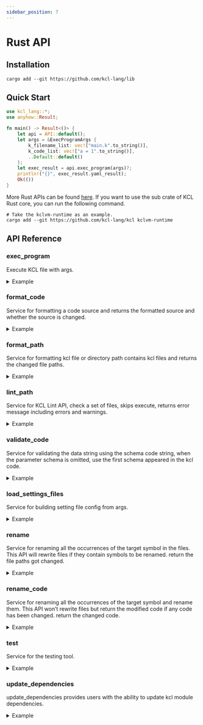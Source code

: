 ```yaml
---
sidebar_position: 7
---
```


# Rust API

## Installation

```shell
cargo add --git https://github.com/kcl-lang/lib
```

## Quick Start

```rust
use kcl_lang::*;
use anyhow::Result;

fn main() -> Result<()> {
    let api = API::default();
    let args = &ExecProgramArgs {
        k_filename_list: vec!["main.k".to_string()],
        k_code_list: vec!["a = 1".to_string()],
        ..Default::default()
    };
    let exec_result = api.exec_program(args)?;
    println!("{}", exec_result.yaml_result);
    Ok(())
}
```

More Rust APIs can be found [here](https://github.com/kcl-lang/kcl). If you want to use the sub crate of KCL Rust core, you can run the following command.

```shell
# Take the kclvm-runtime as an example.
cargo add --git https://github.com/kcl-lang/kcl kclvm-runtime
```

## API Reference

### exec_program

Execute KCL file with args.

<details><summary>Example</summary>
<p>

```rust
use kcl_lang::*;
use std::path::Path;
// File case
let serv = API::default();
let args = &ExecProgramArgs {
    work_dir: Path::new(".").join("src").join("testdata").canonicalize().unwrap().display().to_string(),
    k_filename_list: vec!["test.k".to_string()],
    ..Default::default()
};
let exec_result = serv.exec_program(args).unwrap();
assert_eq!(exec_result.yaml_result, "alice:\n  age: 18");

// Code case
let args = &ExecProgramArgs {
    k_filename_list: vec!["file.k".to_string()],
    k_code_list: vec!["alice = {age = 18}".to_string()],
    ..Default::default()
};
let exec_result = serv.exec_program(args).unwrap();
assert_eq!(exec_result.yaml_result, "alice:\n  age: 18");

// Error case
let args = &ExecProgramArgs {
    k_filename_list: vec!["invalid_file.k".to_string()],
    ..Default::default()
};
let error = serv.exec_program(args).unwrap_err();
assert!(error.to_string().contains("Cannot find the kcl file"), "{error}");

let args = &ExecProgramArgs {
    k_filename_list: vec![],
    ..Default::default()
};
let error = serv.exec_program(args).unwrap_err();
assert!(error.to_string().contains("No input KCL files or paths"), "{error}");
```

</p>
</details>

### format_code

Service for formatting a code source and returns the formatted source and whether the source is changed.

<details><summary>Example</summary>
<p>

```rust
use kcl_lang::*;

let serv = API::default();
let source = r#"schema Person:
    name: str
    age: int

person = Person {
    name = "Alice"
    age = 18
}

"#.to_string();
let result = serv.format_code(&FormatCodeArgs {
    source: source.clone(),
    ..Default::default()
}).unwrap();
assert_eq!(result.formatted, source.as_bytes().to_vec());
```

</p>
</details>

### format_path

Service for formatting kcl file or directory path contains kcl files and returns the changed file paths.

<details><summary>Example</summary>
<p>

```rust
use kcl_lang::*;

let serv = API::default();
let result = serv.format_path(&FormatPathArgs {
    path: "./src/testdata/test.k".to_string(),
    ..Default::default()
}).unwrap();
assert!(result.changed_paths.is_empty());
```

</p>
</details>

### lint_path

Service for KCL Lint API, check a set of files, skips execute, returns error message including errors and warnings.

<details><summary>Example</summary>
<p>

```rust
use kcl_lang::*;

let serv = API::default();
let result = serv.lint_path(&LintPathArgs {
    paths: vec!["./src/testdata/test-lint.k".to_string()],
    ..Default::default()
}).unwrap();
assert_eq!(result.results, vec!["Module 'math' imported but unused".to_string()]);
```

</p>
</details>

### validate_code

Service for validating the data string using the schema code string, when the parameter schema is omitted, use the first schema appeared in the kcl code.

<details><summary>Example</summary>
<p>

```rust
use kcl_lang::*;

let serv = API::default();
let code = r#"
schema Person:
    name: str
    age: int

    check:
        0 < age < 120
"#.to_string();
let data = r#"
{
    "name": "Alice",
    "age": 10
}
"#.to_string();
let result = serv.validate_code(&ValidateCodeArgs {
    code,
    data,
    ..Default::default()
}).unwrap();
assert_eq!(result.success, true);
```

</p>
</details>

### load_settings_files

Service for building setting file config from args.

<details><summary>Example</summary>
<p>

```rust
use kcl_lang::*;

let serv = API::default();
let result = serv.load_settings_files(&LoadSettingsFilesArgs {
    files: vec!["./src/testdata/settings/kcl.yaml".to_string()],
    work_dir: "./src/testdata/settings".to_string(),
    ..Default::default()
}).unwrap();
assert_eq!(result.kcl_options.len(), 1);
```

</p>
</details>

### rename

Service for renaming all the occurrences of the target symbol in the files. This API will rewrite files if they contain symbols to be renamed. return the file paths got changed.

<details><summary>Example</summary>
<p>

```rust
use kcl_lang::*;

let result = serv.rename(&RenameArgs {
    package_root: "./src/testdata/rename_doc".to_string(),
    symbol_path: "a".to_string(),
    file_paths: vec!["./src/testdata/rename_doc/main.k".to_string()],
    new_name: "a2".to_string(),
}).unwrap();
assert_eq!(result.changed_files.len(), 1);
```

</p>
</details>

### rename_code

Service for renaming all the occurrences of the target symbol and rename them. This API won’t rewrite files but return the modified code if any code has been changed. return the changed code.

<details><summary>Example</summary>
<p>

```rust
use kcl_lang::*;

let serv = API::default();
let result = serv.rename_code(&RenameCodeArgs {
    package_root: "/mock/path".to_string(),
    symbol_path: "a".to_string(),
    source_codes: vec![("/mock/path/main.k".to_string(), "a = 1\nb = a".to_string())].into_iter().collect(),
    new_name: "a2".to_string(),
}).unwrap();
assert_eq!(result.changed_codes.len(), 1);
assert_eq!(result.changed_codes.get("/mock/path/main.k").unwrap(), "a2 = 1\nb = a2");
```

</p>
</details>

### test

Service for the testing tool.

<details><summary>Example</summary>
<p>

```rust
use kcl_lang::*;

let serv = API::default();
let result = serv.test(&TestArgs {
    pkg_list: vec!["./src/testdata/testing/module/...".to_string()],
    ..TestArgs::default()
}).unwrap();
assert_eq!(result.info.len(), 2);
// Passed case
assert!(result.info[0].error.is_empty());
// Failed case
assert!(result.info[1].error.is_empty());
```

</p>
</details>

### update_dependencies

update_dependencies provides users with the ability to update kcl module dependencies.

<details><summary>Example</summary>
<p>

```rust
use kcl_lang::*;
use std::path::Path;
use std::fs::remove_dir_all;

let serv = API::default();
let result = serv.update_dependencies(&UpdateDependenciesArgs {
    manifest_path: "./src/testdata/update_dependencies".to_string(),
    ..Default::default()
}).unwrap();
assert_eq!(result.external_pkgs.len(), 1);

let result = serv.update_dependencies(&UpdateDependenciesArgs {
    manifest_path: "./src/testdata/update_dependencies".to_string(),
    vendor: true,
}).unwrap();
assert_eq!(result.external_pkgs.len(), 1);
let vendor_path = Path::new("./src/testdata/update_dependencies/vendor");
remove_dir_all(vendor_path);
```

</p>
</details>
